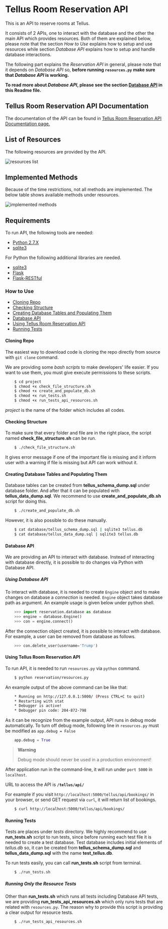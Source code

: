 # Tellus Room Reservation API

This is an API to reserve rooms at Tellus.

It consists of 2 APIs, one to interact with the database and the other the main API which provides resources.
Both of them are explained below, please note that the section *How to Use* explains 
how to setup and use resources while section *Database API* explains how to setup and handle 
database interactions.

The following part explains the *Reservation API* in general, please note that it depends on 
*Database API* so, **before running `resources.py` make sure that *Database API* is working.** 

**To read more about *Database API*, please see the section [Database API](#markdown-header-database-api) in this Readme file.**

## Tellus Room Reservation API Documentation

The documentation of the API can be found in 
[Tellus Room Reservation API Documentation page.](http://docs.tellusreservationapi.apiary.io/#)

## List of Resources

The following resources are provided by the API.

![resources list](/projects/PWP14/repos/project/raw/master/documentation/resources_list.png)

## Implemented Methods

Because of the time restrictions, not all methods are implemented. 
The below table shows available methods under resources.

![implemented methods](/projects/PWP14/repos/project/raw/master/documentation/methods.png)


## Requirements

To run API, the following tools are needed:

* [Python 2.7.X](https://www.python.org/download/releases/2.7/)
* [sqlite3](https://www.sqlite.org/)

For Python the following additional libraries are needed.

* [sqlite3](https://docs.python.org/2/library/sqlite3.html)
* [Flask](http://flask.pocoo.org/)
* [Flask-RESTful](https://flask-restful.readthedocs.io/en/0.3.5/)

### How to Use

* [Cloning Repo](#markdown-header-cloning-repo)
* [Checking Structure](#markdown-header-checking-structure)
* [Creating Database Tables and Populating Them](#markdown-header-creating-database-tables-and-populating-them)
* [Database API](#markdown-header-using-database-api)
* [Using Tellus Room Reservation API](#markdown-header-using-tellus-room-reservation-api)
* [Running Tests](#markdown-header-running-tests)

#### Cloning Repo

The easiest way to download code is cloning the repo directly from source 
with `git clone` command.

We are providing some _bash scripts_ to make developers' life easier.
If you want to use them, you must give execute permissions to these scripts.

```bash
    $ cd project
    $ chmod +x check_file_structure.sh
    $ chmod +x create_and_populate_db.sh
    $ chmod +x run_tests.sh
    $ chmod +x run_tests_api_resources.sh
```

_project_ is the name of the folder which includes all codes.

#### Checking Structure

To make sure that every folder and file are in the right place, the script
named **check_file_structure.sh** can be run.

```bash
    $ ./check_file_structure.sh
```

It gives error message if one of the important file is missing and it inform 
user with a warning if file is missing but API can work without it.

#### Creating Database Tables and Populating Them

Database tables can be created from **tellus_schema_dump.sql** under database
folder. And after that it can be populated with **tellus_data_dump.sql**.
We recommend to use **create_and_populate_db.sh** script for doing this.

```bash
    $ ./create_and_populate_db.sh
```

However, it is also possible to do these manually.

```bash
    $ cat database/tellus_schema_dump.sql | sqlite3 tellus.db
    $ cat database/tellus_data_dump.sql | sqlite3 tellus.db
```


#### Database API

We are providing an API to interact with database. Instead of interacting with 
database directly, it is possible to do changes via Python with Database API.

##### Using Database API

To interact with database, it is needed to create `Engine` object and to make
changes on database a _connection_ is needed. `Engine` object takes database 
path as argument. An example usage is given below under python shell.

```python
    >>> import reservation.database as database
    >>> engine = database.Engine()
    >>> con = engine.connect()
```

After the connection object created, it is possible to interact with database.
For example, a user can be removed from database as follows.

```python
    >>> con.delete_user(username='Trump')
```

#### Using Tellus Room Reservation API

To run API, it is needed to run `resources.py` via `python` command. 

```bash
    $ python reservation/resources.py
```

An example output of the above command can be like that:

```bash
    * Running on http://127.0.0.1:5000/ (Press CTRL+C to quit)
    * Restarting with stat
    * Debugger is active!
    * Debugger pin code: 204-872-798
```

As it can be recognize from the example output, API runs in debug mode 
automatically. To turn off debug mode, following line in `resources.py` 
must be modified as `app.debug = False`

```python
    app.debug = True
```

> **Warning**
>
> Debug mode should never be used in a production environment!

After application run in the command-line, it will run under `port 5000` in `localhost`.

URL to access the API is **`/tellus/api/`**

For example if you visit `http://localhost:5000/tellus/api/bookings/` 
in your browser, or send GET request via `curl`, it will return list of bookings.

```bash
    $ curl http://localhost:5000/tellus/api/bookings/
```

#### Running Tests

Tests are places under _tests_ directory. We highly recommend to use 
**run_tests.sh** script to run tests, since before running each test file
it is needed to create a test database. Test database includes initial elements 
of _tellus.db_ so, it can be created from **tellus_schema_dump.sql** and 
**tellus_data_dump.sql** with the name **test_tellus.db**.

To run tests easily, you can call **run_tests.sh** script from terminal.

```bash
    $ ./run_tests.sh
```

##### Running Only the Resource Tests

Other than **run_tests.sh** which runs all tests including Database API tests, 
we are providing **run_tests_api_resources.sh** which only runs tests that 
are related with `resources.py`. The reason why to provide this script is 
providing a clear output for resource tests.

```bash
    $ ./run_tests_api_resources.sh
```